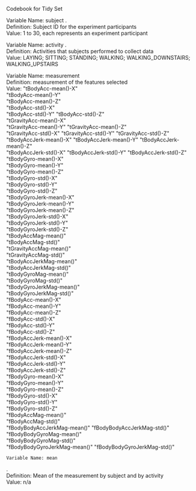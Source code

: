 Codebook for Tidy Set 

Variable Name: subject 
   .          
  Definition: Subject ID for the experiment participants         
  Value: 1 to 30, each represents an experiment participant 
   



Variable Name: activity
   .          
  Definition: Activities that subjects performed to collect data          
  Value: LAYING; SITTING; STANDING; WALKING; WALKING_DOWNSTAIRS; WALKING_UPSTAIRS



Variable Name: measurement            
  Definition: measurement of the features selected      
  Value: 
  "tBodyAcc-mean()-X"          
  "tBodyAcc-mean()-Y"          
  "tBodyAcc-mean()-Z"          
  "tBodyAcc-std()-X"          
	"tBodyAcc-std()-Y"
	"tBodyAcc-std()-Z"           
  "tGravityAcc-mean()-X"       
	"tGravityAcc-mean()-Y"
	"tGravityAcc-mean()-Z"       
  "tGravityAcc-std()-X" 
	"tGravityAcc-std()-Y" 
	"tGravityAcc-std()-Z"        
  "tBodyAccJerk-mean()-X"
	"tBodyAccJerk-mean()-Y"
	"tBodyAccJerk-mean()-Z"      
  "tBodyAccJerk-std()-X" 
	"tBodyAccJerk-std()-Y" 
	"tBodyAccJerk-std()-Z"       
  "tBodyGyro-mean()-X"          
	"tBodyGyro-mean()-Y"          
	"tBodyGyro-mean()-Z"         
  "tBodyGyro-std()-X"           
	"tBodyGyro-std()-Y"           
	"tBodyGyro-std()-Z"          
  "tBodyGyroJerk-mean()-X"      
	"tBodyGyroJerk-mean()-Y"      
	"tBodyGyroJerk-mean()-Z"     
  "tBodyGyroJerk-std()-X"       
	"tBodyGyroJerk-std()-Y"       
	"tBodyGyroJerk-std()-Z"      
  "tBodyAccMag-mean()"          
	"tBodyAccMag-std()"           
	"tGravityAccMag-mean()"      
  "tGravityAccMag-std()"        
	"tBodyAccJerkMag-mean()"     
	"tBodyAccJerkMag-std()"      
  "tBodyGyroMag-mean()"       
	"tBodyGyroMag-std()"       
	"tBodyGyroJerkMag-mean()"    
  "tBodyGyroJerkMag-std()"   
	"fBodyAcc-mean()-X"        
	"fBodyAcc-mean()-Y"          
  "fBodyAcc-mean()-Z"         
	"fBodyAcc-std()-X"         
	"fBodyAcc-std()-Y"           
  "fBodyAcc-std()-Z"          
	"fBodyAccJerk-mean()-X"      
	"fBodyAccJerk-mean()-Y"      
  "fBodyAccJerk-mean()-Z"     
	"fBodyAccJerk-std()-X"       
	"fBodyAccJerk-std()-Y"       
  "fBodyAccJerk-std()-Z"      
	"fBodyGyro-mean()-X"        
	"fBodyGyro-mean()-Y"         
  "fBodyGyro-mean()-Z"       
	"fBodyGyro-std()-X"        
	"fBodyGyro-std()-Y"          
  "fBodyGyro-std()-Z"         
	"fBodyAccMag-mean()"         
	"fBodyAccMag-std()"          
  "fBodyBodyAccJerkMag-mean()" 
	"fBodyBodyAccJerkMag-std()"   
	"fBodyBodyGyroMag-mean()"    
  "fBodyBodyGyroMag-std()"     
	"fBodyBodyGyroJerkMag-mean()" 
	"fBodyBodyGyroJerkMag-std()" 
	
	Variable Name: mean 
   .          
  Definition: Mean of the measurement by subject and by activity         
  Value: n/a

